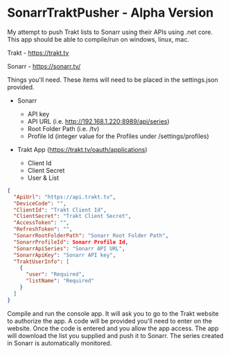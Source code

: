 # SonarrTraktPusher - Alpha Version

My attempt to push Trakt lists to Sonarr using their APIs using .net core. This app should be able to compile/run on windows, linux, mac.

Trakt - https://trakt.tv

Sonarr - https://sonarr.tv/

Things you'll need. These items will need to be placed in the settings.json provided.

* Sonarr
    * API key
    * API URL (i.e. http://192.168.1.220:8989/api/series)
    * Root Folder Path (i.e. /tv)
    * Profile Id (integer value for the Profiles under /settings/profiles)

* Trakt App (https://trakt.tv/oauth/applications)
    * Client Id
    * Client Secret
    * User & List 

```json
{
  "ApiUrl": "https://api.trakt.tv",
  "DeviceCode": "",
  "ClientId": "Trakt Client Id",
  "ClientSecret": "Trakt Client Secret",
  "AccessToken": "",
  "RefreshToken": "",
  "SonarrRootFolderPath": "Sonarr Root Folder Path",
  "SonarrProfileId": Sonarr Profile Id,
  "SonarrApiSeries": "Sonarr API URL",
  "SonarrApiKey": "Sonarr API key",
  "TraktUserInfo": [
    {
      "user": "Required",
      "listName": "Required"
    }
  ]
}
```
Compile and run the console app. It will ask you to go to the Trakt website to authorize the app. A code will be provided you'll need to enter on the website. Once the code is entered and you allow the app access. The app will download the list you supplied and push it to Sonarr. The series created in Sonarr is automatically monitored.